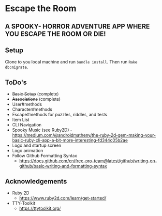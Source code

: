 # Escape the Room
## A SPOOKY- HORROR ADVENTURE APP WHERE YOU ESCAPE THE ROOM OR DIE!

## Setup
Clone to you local machine and run `bundle install`. Then run `Rake db:migrate`.

## ToDo's
- ~~Basic Setup~~ (complete)
- ~~Associations~~ (complete)
- User#methods
- Character#methods
- Escape#methods for puzzles, riddles, and tests
- Item List
- CLI Navigation
- Spooky Music (see Ruby2D)
  -https://medium.com/@androidmatheny/the-ruby-2d-gem-making-your-basic-ruby-cli-app-a-bit-more-interesting-fd344c05b2ae
- Logo and startup screen
- Logo animation
- Follow Github Formatting Syntax
  - https://docs.github.com/en/free-pro-team@latest/github/writing-on-github/basic-writing-and-formatting-syntax

## Acknowledgements
- Ruby 2D
  - https://www.ruby2d.com/learn/get-started/
- TTY-Toolkit
  - https://ttytoolkit.org/
